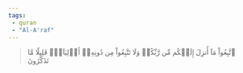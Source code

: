 ```yaml
---
tags: 
 - quran 
 - "Al-A'raf"
---
```


> ٱتَّبِعُواْ مَآ أُنزِلَ إِلَيۡكُم مِّن رَّبِّكُمۡ وَلَا تَتَّبِعُواْ مِن دُونِهِۦٓ أَوۡلِيَآءَۗ قَلِيلٗا مَّا تَذَكَّرُونَ
